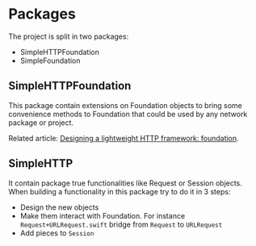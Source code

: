 # Packages

The project is split in two packages:

- SimpleHTTPFoundation
- SimpleFoundation

## SimpleHTTPFoundation

This package contain extensions on Foundation objects to bring some convenience methods to Foundation that could be used by any network package or project.

Related article: [Designing a lightweight HTTP framework: foundation](https://swiftunwrap.com/article/designing-http-framework-foundation/).

## SimpleHTTP

It contain package true functionalities like Request or Session objects. When building a functionality in this package try to do it in 3 steps:

- Design the new objects
- Make them interact with Foundation. For instance `Request+URLRequest.swift` bridge from `Request` to `URLRequest`
- Add pieces to `Session`
